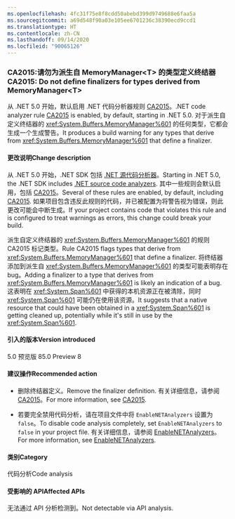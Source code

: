 ```yaml
---
ms.openlocfilehash: 4fc31f75e8f8cdd50abebd399d9749688e6faa5a
ms.sourcegitcommit: a69d548f90a03e105ee6701236c38390ecd9ccd1
ms.translationtype: HT
ms.contentlocale: zh-CN
ms.lasthandoff: 09/14/2020
ms.locfileid: "90065126"
---
```

### <a name="ca2015-do-not-define-finalizers-for-types-derived-from-memorymanagert"></a><span data-ttu-id="95063-101">CA2015:请勿为派生自 MemoryManager\<T> 的类型定义终结器</span><span class="sxs-lookup"><span data-stu-id="95063-101">CA2015: Do not define finalizers for types derived from MemoryManager\<T></span></span>

<span data-ttu-id="95063-102">从 .NET 5.0 开始，默认启用 .NET 代码分析器规则 [CA2015](/visualstudio/code-quality/ca2015)。</span><span class="sxs-lookup"><span data-stu-id="95063-102">.NET code analyzer rule [CA2015](/visualstudio/code-quality/ca2015) is enabled, by default, starting in .NET 5.0.</span></span> <span data-ttu-id="95063-103">对于派生自定义终结器的 <xref:System.Buffers.MemoryManager%601> 的任何类型，它都会生成一个生成警告。</span><span class="sxs-lookup"><span data-stu-id="95063-103">It produces a build warning for any types that derive from <xref:System.Buffers.MemoryManager%601> that define a finalizer.</span></span>

#### <a name="change-description"></a><span data-ttu-id="95063-104">更改说明</span><span class="sxs-lookup"><span data-stu-id="95063-104">Change description</span></span>

<span data-ttu-id="95063-105">从 .NET 5.0 开始，.NET SDK 包括 [.NET 源代码分析器](../../../../docs/fundamentals/productivity/code-analysis.md)。</span><span class="sxs-lookup"><span data-stu-id="95063-105">Starting in .NET 5.0, the .NET SDK includes [.NET source code analyzers](../../../../docs/fundamentals/productivity/code-analysis.md).</span></span> <span data-ttu-id="95063-106">其中一些规则会默认启用，包括 [CA2015](/visualstudio/code-quality/ca2015)。</span><span class="sxs-lookup"><span data-stu-id="95063-106">Several of these rules are enabled, by default, including [CA2015](/visualstudio/code-quality/ca2015).</span></span> <span data-ttu-id="95063-107">如果项目包含违反此规则的代码，并已被配置为将警告视为错误，则此更改可能会中断生成。</span><span class="sxs-lookup"><span data-stu-id="95063-107">If your project contains code that violates this rule and is configured to treat warnings as errors, this change could break your build.</span></span>

<span data-ttu-id="95063-108">派生自定义终结器的 <xref:System.Buffers.MemoryManager%601> 的规则 CA2015 标记类型。</span><span class="sxs-lookup"><span data-stu-id="95063-108">Rule CA2015 flags types that derive from <xref:System.Buffers.MemoryManager%601> that define a finalizer.</span></span> <span data-ttu-id="95063-109">将终结器添加到派生自 <xref:System.Buffers.MemoryManager%601> 的类型可能表明存在 bug。</span><span class="sxs-lookup"><span data-stu-id="95063-109">Adding a finalizer to a type that derives from <xref:System.Buffers.MemoryManager%601> is likely an indication of a bug.</span></span> <span data-ttu-id="95063-110">这表明在 <xref:System.Span%601> 中获得的本机资源正在被清除，同时 <xref:System.Span%601> 可能仍在使用该资源。</span><span class="sxs-lookup"><span data-stu-id="95063-110">It suggests that a native resource that could have been obtained in a <xref:System.Span%601> is getting cleaned up, potentially while it's still in use by the <xref:System.Span%601>.</span></span>

#### <a name="version-introduced"></a><span data-ttu-id="95063-111">引入的版本</span><span class="sxs-lookup"><span data-stu-id="95063-111">Version introduced</span></span>

<span data-ttu-id="95063-112">5.0 预览版 8</span><span class="sxs-lookup"><span data-stu-id="95063-112">5.0 Preview 8</span></span>

#### <a name="recommended-action"></a><span data-ttu-id="95063-113">建议操作</span><span class="sxs-lookup"><span data-stu-id="95063-113">Recommended action</span></span>

- <span data-ttu-id="95063-114">删除终结器定义。</span><span class="sxs-lookup"><span data-stu-id="95063-114">Remove the finalizer definition.</span></span> <span data-ttu-id="95063-115">有关详细信息，请参阅 [CA2015](/visualstudio/code-quality/ca2015)。</span><span class="sxs-lookup"><span data-stu-id="95063-115">For more information, see [CA2015](/visualstudio/code-quality/ca2015).</span></span>

- <span data-ttu-id="95063-116">若要完全禁用代码分析，请在项目文件中将 `EnableNETAnalyzers` 设置为 `false`。</span><span class="sxs-lookup"><span data-stu-id="95063-116">To disable code analysis completely, set `EnableNETAnalyzers` to `false` in your project file.</span></span> <span data-ttu-id="95063-117">有关详细信息，请参阅 [EnableNETAnalyzers](../../../../docs/core/project-sdk/msbuild-props.md#enablenetanalyzers)。</span><span class="sxs-lookup"><span data-stu-id="95063-117">For more information, see [EnableNETAnalyzers](../../../../docs/core/project-sdk/msbuild-props.md#enablenetanalyzers).</span></span>

#### <a name="category"></a><span data-ttu-id="95063-118">类别</span><span class="sxs-lookup"><span data-stu-id="95063-118">Category</span></span>

<span data-ttu-id="95063-119">代码分析</span><span class="sxs-lookup"><span data-stu-id="95063-119">Code analysis</span></span>

#### <a name="affected-apis"></a><span data-ttu-id="95063-120">受影响的 API</span><span class="sxs-lookup"><span data-stu-id="95063-120">Affected APIs</span></span>

<span data-ttu-id="95063-121">无法通过 API 分析检测到。</span><span class="sxs-lookup"><span data-stu-id="95063-121">Not detectable via API analysis.</span></span>

<!--

#### Affected APIs

Not detectable via API analysis.

-->
